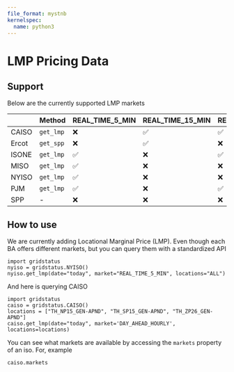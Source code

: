 ```yaml
---
file_format: mystnb
kernelspec:
  name: python3
---
```


# LMP Pricing Data

## Support

Below are the currently supported LMP markets

<!-- LMP AVAILABILITY TABLE START -->
|       | Method    | REAL_TIME_5_MIN   | REAL_TIME_15_MIN   | REAL_TIME_HOURLY   | DAY_AHEAD_HOURLY   |
|:------|:----------|:------------------|:-------------------|:-------------------|:-------------------|
| CAISO | `get_lmp` | &#10060;          | &#x2705;           | &#x2705;           | &#x2705;           |
| Ercot | `get_spp` | &#10060;          | &#x2705;           | &#10060;           | &#x2705;           |
| ISONE | `get_lmp` | &#x2705;          | &#10060;           | &#x2705;           | &#x2705;           |
| MISO  | `get_lmp` | &#x2705;          | &#10060;           | &#10060;           | &#x2705;           |
| NYISO | `get_lmp` | &#x2705;          | &#10060;           | &#10060;           | &#x2705;           |
| PJM   | `get_lmp` | &#x2705;          | &#10060;           | &#x2705;           | &#x2705;           |
| SPP   | -         | &#10060;          | &#10060;           | &#10060;           | &#10060;           |

<!-- LMP AVAILABILITY TABLE END -->


## How to use

We are currently adding Locational Marginal Price (LMP). Even though each BA offers different markets, but you can query them with a standardized API

```{code-cell}
import gridstatus
nyiso = gridstatus.NYISO()
nyiso.get_lmp(date="today", market="REAL_TIME_5_MIN", locations="ALL")
```

And here is querying CAISO

```{code-cell}
import gridstatus
caiso = gridstatus.CAISO()
locations = ["TH_NP15_GEN-APND", "TH_SP15_GEN-APND", "TH_ZP26_GEN-APND"]
caiso.get_lmp(date="today", market='DAY_AHEAD_HOURLY', locations=locations)
```

You can see what markets are available by accessing the `markets` property of an iso. For, example

```{code-cell}
caiso.markets
```

